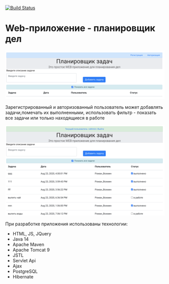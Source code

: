[![Build Status](https://travis-ci.org/RVohmin/todo.svg?branch=master)](https://travis-ci.org/RVohmin/todo)

# Web-приложение - планировщик дел

![Стартовая страница](screenshots/start.png "Страница index.html")

Зарегистрированный и авторизованный пользователь может добавлять задачи,помечать их выполненными,
использовать фильтр - показать все задачи или только находящиеся в работе
 
 ![страница оплаты](screenshots/work.png "Страница payment.html")
 
 
 При разработке приложения использованы технологии:
 * HTML, JS, JQuery
 * Java 14
 * Apache Maven
 * Apache Tomcat 9
 * JSTL
 * Servlet Api
 * Ajax
 * PostgreSQL
 * Hibernate

